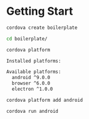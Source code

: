# Getting Start

```bash
cordova create boilerplate

cd boilerplate/
```

```bash
cordova platform

Installed platforms:

Available platforms:
  android ^9.0.0
  browser ^6.0.0
  electron ^1.0.0

cordova platform add android
```

```bash
cordova run android
```
